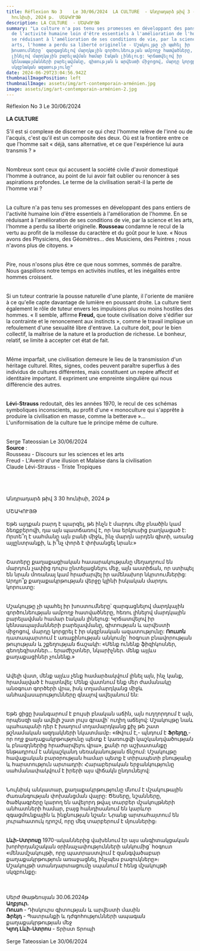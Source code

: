 ```yaml
---
title: Réflexion No 3    Le 30/06/2024  LA CULTURE  - Անդրադարձ թիվ 3 - 30
  հունիսի, 2024 թ.  ՄՇԱԿՈՒՅԹ
description: LA CULTURE  - ՄՇԱԿՈՒՅԹ
summary: "La culture n'a pas tenu ses promesses en développant des pans entiers
  de l'activité humaine loin d'être essentiels à l'amélioration de l'homme. En
  se réduisant à l'amélioration de ses conditions de vie, par la science et les
  arts, l'homme a perdu sa liberté originelle - Մշակույթը չի պահել իր
  խոստումները՝ զարգացնելով մարդկային գործունեության ամբողջ հատվածները, հեռու
  լինելով մարդկային բարելավման համար էական լինելուց: Կրճատվելով իր
  կենսապայմանների բարելավմանը, գիտության և արվեստի միջոցով, մարդը կորցրել է իր
  սկզբնական ազատությունը"
date: 2024-06-29T23:04:56.942Z
thumbnailImagePosition: left
thumbnailImage: assets/img/art-contemporain-arménien.jpg
image: assets/img/art-contemporain-arménien-2.jpg
---
```

Réflexion No 3 Le 30/06/2024\
\
**LA CULTURE**\
\
S'il est si complexe de discerner ce qui chez l'homme relève de l'inné ou de l'acquis, c'est qu'il est un composite des deux. Où est la frontière entre ce que l'homme sait « déjà, sans alternative, et ce que l'expérience lui aura transmis ? »\
\
\
Nombreux sont ceux qui accusent la société civile d'avoir domestiqué l'homme à outrance, au point de lui avoir fait oublier ou renoncer à ses aspirations profondes. Le terme de la civilisation serait-il la perte de l'homme vrai ?\
\
\
La culture n'a pas tenu ses promesses en développant des pans entiers de l'activité humaine loin d'être essentiels à l'amélioration de l'homme. En se réduisant à l'amélioration de ses conditions de vie, par la science et les arts, l'homme a perdu sa liberté originelle. **Rousseau** condamne le recul de la vertu au profit de la mollesse du caractère et du goût pour le luxe. « Nous avons des Physiciens, des Géomètres... des Musiciens, des Peintres ; nous n'avons plus de citoyens. »\
\
\
Pire, nous n'osons plus être ce que nous sommes, sommés de paraître. Nous gaspillons notre temps en activités inutiles, et les inégalités entre hommes croissent.\
\
\
Si un tuteur contrarie la pousse naturelle d'une plante, il l'oriente de manière à ce qu'elle capte davantage de lumière en poussant droite. La culture tient également le rôle de tuteur envers les impulsions plus ou moins hostiles des hommes. « Il semble, affirme **Freud,** que toute civilisation doive s'édifier sur la contrainte et le renoncement aux instincts », comme le travail implique un refoulement d'une sexualité libre d'entrave. La culture doit, pour le bien collectif, la maîtrise de la nature et la production de richesse. Le bonheur, relatif, se limite à accepter cet état de fait.\
\
\
Même imparfait, une civilisation demeure le lieu de la transmission d'un héritage culturel. Rites, signes, codes peuvent paraître superflus à des individus de cultures différentes, mais constituent un repère affectif et identitaire important. Il expriment une empreinte singulière qui nous différencie des autres.\
\
\
**Lévi-Strauss** redoutait, dès les années 1970, le recul de ces schémas symboliques inconscients, au profit d'une « monoculture qui s'apprête à produire la civilisation en masse, comme la betterave »...\
L'uniformisation de la culture tue le principe même de culture.\
\
\
Serge Tateossian Le 30/06/2024\
**Source** :\
Rousseau - Discours sur les sciences et les arts\
Freud - L'Avenir d'une illusion et Malaise dans la civilisation\
Claude Lévi-Strauss - Triste Tropiques\
\
\
\
\
Անդրադարձ թիվ 3 30 հունիսի, 2024 թ\
\
ՄՇԱԿՈՒՅԹ\
\
Եթե ​​այդքան բարդ է պարզել, թե ինչն է մարդու մեջ բնածին կամ ձեռքբերովի, դա այն պատճառով է, որ նա երկուսից բաղկացած է: Որտե՞ղ է սահմանը այն բանի միջև, ինչ մարդն արդեն գիտի, առանց այլընտրանքի, և ի՞նչ փորձ է փոխանցել նրան:»\
\
\
Շատերը քաղաքացիական հասարակությանը մեղադրում են մարդուն չափից դուրս ընտելացնելու մեջ, այն աստիճան, որ ստիպել են նրան մոռանալ կամ հրաժարվել իր ամենախոր նկրտումներից: Արդյո՞ք քաղաքակրթության վերջը կլինի իսկական մարդու կորուստը:\
\
\
Մշակույթը չի պահել իր խոստումները՝ զարգացնելով մարդկային գործունեության ամբողջ հատվածները, հեռու լինելով մարդկային բարելավման համար էական լինելուց: Կրճատվելով իր կենսապայմանների բարելավմանը, գիտության և արվեստի միջոցով, մարդը կորցրել է իր սկզբնական ազատությունը: **Ռուսոն** դատապարտում է առաքինության անկումը` հօգուտ բնավորության թուլության և շքեղության ճաշակի: «Մենք ունենք ֆիզիկոսներ, գեոդեզիստներ... երաժիշտներ, նկարիչներ. մենք այլևս քաղաքացիներ չունենք.»\
\
\
Ավելի վատ, մենք այլևս չենք համարձակվում լինել այն, ինչ կանք, հրամայված է հայտնվել: Մենք վատնում ենք մեր ժամանակը անօգուտ գործերի վրա, իսկ տղամարդկանց միջև անհավասարությունները գնալով ավելանում են:\
\
\
Եթե ​​ցիցը խանգարում է բույսի բնական աճին, այն ուղղորդում է այն, որպեսզի այն ավելի շատ լույս գրավի՝ ուղիղ աճելով: Մշակույթը նաև պահապանի դեր է խաղում տղամարդկանց քիչ թե շատ թշնամական ազդակների նկատմամբ։ «Թվում է,- պնդում է **Ֆրեյդը**,- որ ողջ քաղաքակրթությունը պետք է կառուցվի կաշկանդվածության և բնազդներից հրաժարվելու վրա», քանի որ աշխատանքը ենթադրում է անկաշկանդ սեռականության ճնշում: Մշակույթը հավաքական բարօրության համար պետք է տիրապետի բնությանը և հարստություն արտադրի: Հարաբերական երջանկությունը սահմանափակվում է իրերի այս վիճակն ընդունելով:\
\
\
Նույնիսկ անկատար, քաղաքակրթությունը մնում է մշակութային ժառանգության փոխանցման վայրը: Ծեսերը, նշանները, ծածկագրերը կարող են ավելորդ թվալ տարբեր մշակույթների անհատների համար, բայց հանդիսանում են կարևոր զգացմունքային և ինքնության նշան: Նրանք արտահայտում են յուրահատուկ դրոշմ, որը մեզ տարբերում է մյուսներից։\
\
\
**Լևի-Ստրոսը** 1970-ականներից վախենում էր այս անգիտակցական խորհրդանշական օրինաչափությունների անկումից՝ հօգուտ «մենամշակույթի, որը պատրաստվում է զանգվածաբար քաղաքակրթություն առաջացնել, ինչպես բազուկները»։\
Մշակույթի ստանդարտացումը սպանում է հենց մշակույթի սկզբունքը։\
\
\
\
Սերժ Թաթեոսյան 30.06.2024թ\
**Աղբյուր.**\
**Ռուսո** - Դիսկուրս գիտության և արվեստի մասին\
**Ֆրեյդ** - Պատրանքի և դժգոհությունների ապագան քաղաքակրթության մեջ\
**Կլոդ Լևի-Ստրոս** - Տրիստ Տրոպի\
\
Serge Tateossian Le 30/06/2024